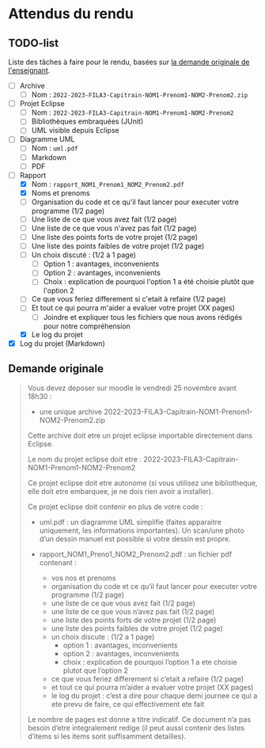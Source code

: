 # Attendus du rendu

## TODO-list

Liste des tâches à faire pour le rendu, basées sur [la demande originale de l'enseignant](#demande-originale).

- [ ] Archive
  - [ ] Nom : `2022-2023-FILA3-Capitrain-NOM1-Prenom1-NOM2-Prenom2.zip`
- [ ] Projet Eclipse
  - [ ] Nom : `2022-2023-FILA3-Capitrain-NOM1-Prenom1-NOM2-Prenom2`
  - [ ] Bibliothèques embraquées (JUnit)
  - [ ] UML visible depuis Eclipse
- [ ] Diagramme UML
  - [ ] Nom : `uml.pdf`
  - [ ] Markdown
  - [ ] PDF
- [ ] Rapport
  - [x] Nom : `rapport_NOM1_Prenom1_NOM2_Prenom2.pdf`
  - [x] Noms et prenoms
  - [ ] Organisation du code et ce qu'il faut lancer pour executer votre programme (1/2 page)
  - [ ] Une liste de ce que vous avez fait (1/2 page)
  - [ ] Une liste de ce que vous n'avez pas fait (1/2 page)
  - [ ] Une liste des points forts de votre projet (1/2 page)
  - [ ] Une liste des points faibles de votre projet (1/2 page)
  - [ ] Un choix discuté : (1/2 à 1 page)
    - [ ] Option 1 : avantages, inconvenients
    - [ ] Option 2 : avantages, inconvenients
    - [ ] Choix : explication de pourquoi l'option 1 a été choisie plutôt que l'option 2
  - [ ] Ce que vous feriez differement si c'etait à refaire (1/2 page)
  - [ ] Et tout ce qui pourra m'aider a evaluer votre projet (XX pages)
    - [ ] Joindre et expliquer tous les fichiers que nous avons rédigés pour notre compréhension
  - [x] Le log du projet
- [x] Log du projet (Markdown)

## Demande originale

> Vous devez deposer sur moodle le vendredi 25 novembre avant 18h30 :
>
> - une unique archive 2022-2023-FILA3-Capitrain-NOM1-Prenom1-NOM2-Prenom2.zip
>
> Cette archive doit etre un projet eclipse importable directement dans Eclipse.
>
> Le nom du projet eclipse doit etre : 2022-2023-FILA3-Capitrain-NOM1-Prenom1-NOM2-Prenom2
>
> Ce projet eclipse doit etre autonome (si vous utilisez une bibliotheque, elle doit etre embarquee, je ne dois rien avoir a installer).
>
> Ce projet eclipse doit contenir en plus de votre code :
>
> - uml.pdf : un diagramme UML simplifie (faites apparaitre uniquement, les informations importantes).
>  Un scan/une photo d’un dessin manuel est possible si votre dessin est propre.
>
> - rapport_NOM1_Preno1_NOM2_Prenom2.pdf : un fichier pdf contenant :
>   - vos nos et prenoms
>   - organisation du code et ce qu’il faut lancer pour executer votre programme (1/2 page)
>   - une liste de ce que vous avez fait (1/2 page)
>   - une liste de ce que vous n’avez pas fait (1/2 page)
>   - une liste des points forts de votre projet (1/2 page)
>   - une liste des points faibles de votre projet  (1/2 page)
>   - un choix discute : (1/2 a 1 page)
>     - option 1 : avantages, inconvenients
>     - option 2 : avantages, inconvenients
>     - choix : explication de pourquoi l’option 1 a ete choisie plutot que l’option 2
>   - ce que vous feriez differement si c’etait a refaire (1/2 page)
>   - et tout ce qui pourra m’aider a evaluer votre projet (XX pages)
>   - le log du projet : c’est a dire pour chaque demi journee ce qui a ete prevu de faire, ce qui effectivement ete fait
>
> Le nombre de pages est donne a titre indicatif.
> Ce document n’a pas besoin d’etre integralement redige (il peut aussi contenir des listes d’items si les items sont suffisamment detailles).
